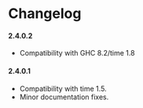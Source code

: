 # Changelog

#### 2.4.0.2

* Compatibility with GHC 8.2/time 1.8

#### 2.4.0.1

* Compatibility with time 1.5.
* Minor documentation fixes.


